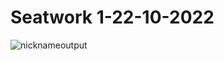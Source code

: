 # Seatwork 1-22-10-2022
![nicknameoutput](https://user-images.githubusercontent.com/74500887/197335005-3f897b0b-bafa-44ac-8414-ed07e1b8cbd7.png)
